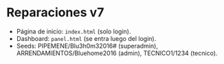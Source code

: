 # Reparaciones v7
- Página de inicio: `index.html` (solo login).
- Dashboard: `panel.html` (se entra luego del login).
- Seeds: PIPEMENE/Blu3h0m32016# (superadmin), ARRENDAMIENTOS/Bluehome2016 (admin), TECNICO1/1234 (tecnico).
